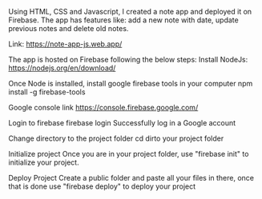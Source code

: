 Using HTML, CSS and Javascript, I created a note app and deployed it on Firebase. The app has features like: add a new note with date, update previous notes and delete old notes.

Link: https://note-app-js.web.app/

The app is hosted on Firebase following the below steps:
Install NodeJs: 
https://nodejs.org/en/download/

Once Node is installed, install google firebase tools in your computer
npm install -g firebase-tools

Google console link
https://console.firebase.google.com/

Login to firebase
firebase login
Successfully log in a Google account 

Change directory to the project folder
cd dirto your project folder

Initialize project
Once you are in your project folder, use "firebase init" to initialize your project.

Deploy Project
Create a public folder and paste all your files in there, once that is done use "firebase deploy" to deploy your project
